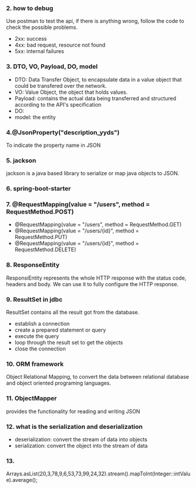 ### 2. how to debug
Use postman to test the api, if there is anything wrong, follow the code to check the possible problems.

- 2xx: success
- 4xx: bad request, resource not found
- 5xx: internal failures
### 3. DTO, VO, Payload, DO, model
- DTO: Data Transfer Object, to encapsulate data in a value object that could be transfered over the network.
- VO: Value Object, the object that holds values.
- Payload: contains the actual data being transferred and structured according to the API's specification
- DO:
- model: the entity 
### 4.@JsonProperty("description_yyds") 
To indicate the property name in JSON
### 5. jackson
jackson is a java based library to serialize or map java objects to JSON.
### 6. spring-boot-starter
### 7.  @RequestMapping(value = "/users", method = RequestMethod.POST)
- @RequestMapping(value = "/users", method = RequestMethod.GET)
- @RequestMapping(value = "/users/{id}", method = RequestMethod.PUT)
-  @RequestMapping(value = "/users/{id}", method = RequestMethod.DELETE)
### 8. ResponseEntity
ResponsiEntity represents the whole HTTP response with the status code, headers and body.
We can use it to fully configure the HTTP response.
### 9. ResultSet in jdbc
ResultSet contains all the result got from the database.
- establish a connection
- create a prepared statement or query
- execute the query
- loop through the result set to get the objects
- close the connection
### 10. ORM framework
Object Relational Mapping, to convert the data between relational database and object oriented programing languages.
### 11. ObjectMapper
provides the functionality for reading and writing JSON
### 12. what is the serialization and deserialization
- deserialization: convert the stream of data into objects
- serialization: convert the object into the stream of data
### 13.
Arrays.asList(20,3,78,9,6,53,73,99,24,32).stream().mapToInt(Integer::intValue).average();

